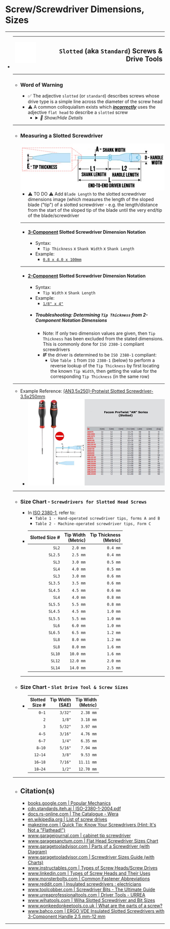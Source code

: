 <!-- https://github.com/mcavallo-git/Coding/blob/main/hardware/screws-screwdrivers/slotted-standard_flathead-is-type-of-head_shape_dimensions-sizes.md -->

# Screw/Screwdriver Dimensions, Sizes

***

- | ![screw-head-slotted-icon.white.svg](images/screw-head-slotted-icon.white.svg) | <h2>`Slotted` (aka `Standard`) Screws & Drive Tools</h2> |
  | -----------------------------------------------------------------------------: | -------------------------------------------------------: |
  ***
  - ### Word of Warning
    - ✅ The adjective `slotted` (or `standard`) describes screws whose drive type is a simple line across the diameter of the screw head
    - ⚠️ A common colloquialism exists which <u>***incorrectly***</u> uses the adjective `flat head` to describe a `slotted` screw
      - <details><summary><i>💬 Show/Hide Details</i></summary><p>

        - The prevalence of this misnomer drives the importance of understanding what a `flat head` screw *actually* defines
        - ✅ The adjective `flat head` defines a specific screw head/shank geometry which, once driven in, results in the screw head being fully flush ("flat") with the surface it was driven into (e.g. The screw doesn't stick out at all once it is screwed in)
          ![screw-head-types.jpg](images/screw-head-types.jpg)
        - Therefore, when discussing screws (and not just drivers), it is best to avoid usage of the term `flat head` unless you're explicitly describing how flush a screw should mate with whatever it is being driven into
        </p></details>
  ***
  - ### Measuring a Slotted Screwdriver
      ![facom-protwist-screw-driver-dimensions.jpg](images/facom-protwist-screw-driver-dimensions.jpg)
      - ⚠️ TO DO ⚠️ Add `Blade Length` to the slotted screwdriver dimensions image (which measures the length of the sloped blade ("tip") of a slotted screwdriver - e.g. the length/distance from the start of the sloped tip of the blade until the very end/tip of the blade/screwdriver
      ***
      - #### <u>3-Component</u> Slotted Screwdriver Dimension Notation
        - Syntax:
          - `Tip Thickness` x `Shank Width` x `Shank Length`
        - Example:
          - [`0.8 x 4.0 x 100mm`](https://www.amazon.com/s?k=0.8+x+4.0+x+100mm+Slotted+Screwdriver)
      ***
      - #### <u>2-Component</u> Slotted Screwdriver Dimension Notation
        - Syntax:
          - `Tip Width` x `Shank Length`
        - Example:
          - [`1/8" x 4"`](https://www.amazon.com/s?k=1%2F8%22+x+4%22+Slotted+Screwdriver)
        - ##### Troubleshooting: Determining `Tip Thickness` from 2-Component Notation Dimensions
          - Note: If only two dimension values are given, then `Tip Thickness` has been excluded from the stated dimensions. This is commonly done for `ISO 2380-1` compliant screwdrivers
          - ***IF*** the driver is determined to be `ISO 2380-1` compliant:
            - Use `Table 1` from `ISO 2380-1` (below) to perform a reverse lookup of the `Tip Thickness` by first locating the known `Tip Width`, then getting the value for the corresponding `Tip Thickness` (in the same row)
  ***
  - Example Reference: [(AN3,5x250)-Protwist Slotted Screwdriver-3.5x250mm](https://www.ultimategarage.com/shop/part.php?products_id=7696)
    <br />
    - ![facom-protwist-anseries-sizes.jpg](images/facom-protwist-anseries-sizes.jpg)
  ***
  - ### Size Chart - `Screwdrivers for Slotted Head Screws`
    - In [ISO 2380-1](https://cdn.standards.iteh.ai/samples/35869/8172b254f966470ab774a4c0a99231a2/ISO-2380-1-2004.pdf), refer to:
      - `Table 1 - Hand-operated screwdriver tips, forms A and B`
      - `Table 2 - Machine-operated screwdriver tips, Form C`
    - | Slotted Size # | Tip Width<br />(Metric) | Tip Thickness<br />(Metric) |
      | -------------: | ----------------------: | --------------------------: |
      | `SL2`          |                `2.0 mm` |                    `0.4 mm` |
      | `SL2.5`        |                `2.5 mm` |                    `0.4 mm` |
      | `SL3`          |                `3.0 mm` |                    `0.5 mm` |
      | `SL4`          |                `4.0 mm` |                    `0.5 mm` |
      | `SL3`          |                `3.0 mm` |                    `0.6 mm` |
      | `SL3.5`        |                `3.5 mm` |                    `0.6 mm` |
      | `SL4.5`        |                `4.5 mm` |                    `0.6 mm` |
      | `SL4`          |                `4.0 mm` |                    `0.8 mm` |
      | `SL5.5`        |                `5.5 mm` |                    `0.8 mm` |
      | `SL4.5`        |                `4.5 mm` |                    `1.0 mm` |
      | `SL5.5`        |                `5.5 mm` |                    `1.0 mm` |
      | `SL6`          |                `6.0 mm` |                    `1.0 mm` |
      | `SL6.5`        |                `6.5 mm` |                    `1.2 mm` |
      | `SL8`          |                `8.0 mm` |                    `1.2 mm` |
      | `SL8`          |                `8.0 mm` |                    `1.6 mm` |
      | `SL10`         |               `10.0 mm` |                    `1.6 mm` |
      | `SL12`         |               `12.0 mm` |                    `2.0 mm` |
      | `SL14`         |               `14.0 mm` |                    `2.5 mm` |
    ***
  - ### Size Chart - `Slot Drive Tool & Screw Sizes`
    - | Slotted<br />Size # | Tip Width<br />(SAE) | Tip Width<br />(Metric) |
      | ------------------: | -------------------: | ----------------------: |
      |               `0–1` |              `3/32"` |               `2.38 mm` |
      |                 `2` |               `1/8"` |               `3.18 mm` |
      |                 `3` |              `5/32"` |               `3.97 mm` |
      |               `4–5` |              `3/16"` |               `4.76 mm` |
      |               `6–7` |               `1/4"` |               `6.35 mm` |
      |              `8–10` |              `5/16"` |               `7.94 mm` |
      |             `12–14` |               `3/8"` |               `9.53 mm` |
      |             `16–18` |              `7/16"` |              `11.11 mm` |
      |             `18–24` |               `1/2"` |              `12.70 mm` |
  ***
  - ## Citation(s)
    - [books.google.com | Popular Mechanics](https://books.google.com/books?id=R2YEAAAAMBAJ&pg=PA82#v=onepage&q&f=false)
    - [cdn.standards.iteh.ai | ISO-2380-1-2004.pdf](https://cdn.standards.iteh.ai/samples/35869/8172b254f966470ab774a4c0a99231a2/ISO-2380-1-2004.pdf)
    - [docs.rs-online.com | The Catalogue - Wera](https://docs.rs-online.com/736a/A700000008591758.pdf)
    - [en.wikipedia.org | List of screw drives](https://en.wikipedia.org/wiki/List_of_screw_drives)
    - [makezine.com | Quick Tip: Know Your Screwdrivers (Hint: It's Not a "Flathead!")](https://makezine.com/article/workshop/quick-tip-know-your-screwdrivers-hint-its-not-called-a-flathead/)
    - [www.garagejournal.com | cabinet tip screwdriver](https://www.garagejournal.com/forum/threads/cabinet-tip-screwdriver.82051/#post-1184619)
    - [www.garagesanctum.com | Flat Head Screwdriver Sizes Chart](https://www.garagesanctum.com/size-chart/screwdriver-sizes-chart/#ftoc-heading-1)
    - [www.garagetooladvisor.com | Parts of a Screwdriver (with Diagram)](https://www.garagetooladvisor.com/hand-tools/parts-of-a-screwdriver-diagram/)
    - [www.garagetooladvisor.com | Screwdriver Sizes Guide (with Charts)](https://www.garagetooladvisor.com/hand-tools/screwdriver-sizes/)
    - [www.instructables.com | Types of Screw Heads/Screw Drives](https://www.instructables.com/Types-of-Screw-Heads/)
    - [www.linkedin.com | Types of Screw Heads and Their Uses](https://www.linkedin.com/pulse/types-screw-heads-uses-%C3%BCnal-sevim)
    - [www.monsterbolts.com | Common Fastener Abbreviations](https://monsterbolts.com/pages/abbreviations)
    - [www.reddit.com | Insulated screwdrivers : electricians](https://www.reddit.com/r/electricians/comments/1m664c/comment/cc6nlxq)
    - [www.toolcobber.com | Screwdriver Bits - The Ultimate Guide](https://www.toolcobber.com.au/power-tools/drilling/accessories/screwdriver-bits/)
    - [www.urreaprofessionaltools.com | Driver Tools - URREA](https://www.urreaprofessionaltools.com/catalog/07drivers.pdf)
    - [www.wihatools.com | Wiha Slotted Screwdriver and Bit Sizes](https://www.wihatools.com/pages/slotted-sizes)
    - [www.wonkeedonkeetools.co.uk | What are the parts of a screw?](https://www.wonkeedonkeetools.co.uk/screws/what-are-the-parts-of-a-screw)
    - [www.bahco.com | ERGO VDE Insulated Slotted Screwdrivers with 3-Component Handle 2.5 mm-12 mm](https://www.bahco.com/int_en/ergotm-vde-insulated-slotted-screwdrivers-with-3-component-handle-2-5-mm-12-mm-pb_be-8010s---be-8065s_.html#technical-details)

***

